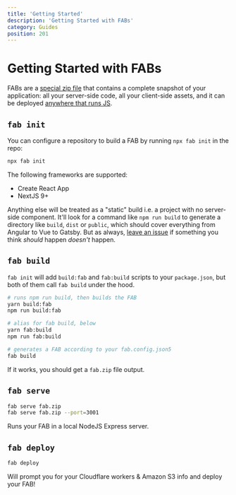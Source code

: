 ```yaml
---
title: 'Getting Started'
description: 'Getting Started with FABs'
category: Guides
position: 201
---
```


# Getting Started with FABs

FABs are a [special zip file](/kb/fab-structure) that contains a complete snapshot of your application: all your server-side code, all your client-side assets, and it can be deployed [anywhere that runs JS](/guides/deploying).

## `fab init`

You can configure a repository to build a FAB by running `npx fab init` in the repo:

```sh
npx fab init
```

The following frameworks are supported:

* Create React App
* NextJS 9+

Anything else will be treated as a "static" build i.e. a project with no server-side component. It'll look for a command like `npm run build` to generate a directory like `build`, `dist` or `public`, which should cover everything from Angular to Vue to Gatsby. But as always, [leave an issue](https://github.com/fab-spec/fab/issues) if something you think _should_ happen _doesn't_ happen.

## `fab build`

`fab init` will add `build:fab` and `fab:build` scripts to your `package.json`, but both of them call `fab build` under the hood.

```sh
# runs npm run build, then builds the FAB
yarn build:fab
npm run build:fab

# alias for fab build, below
yarn fab:build
npm run fab:build

# generates a FAB according to your fab.config.json5
fab build
```

If it works, you should get a `fab.zip` file output.

## `fab serve`

```sh
fab serve fab.zip
fab serve fab.zip --port=3001
```

Runs your FAB in a local NodeJS Express server.

## `fab deploy`

```sh
fab deploy
```

Will prompt you for your Cloudflare workers & Amazon S3 info and deploy your FAB!

